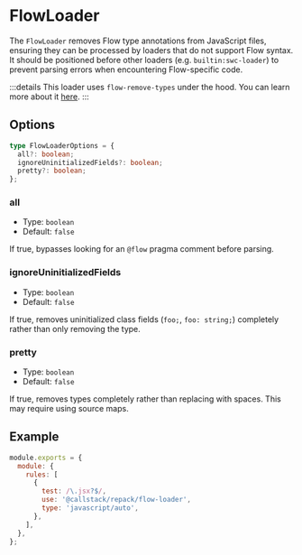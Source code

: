 # FlowLoader

The `FlowLoader` removes Flow type annotations from JavaScript files, ensuring they can be processed by loaders that do not support Flow syntax. It should be positioned before other loaders (e.g. `builtin:swc-loader`) to prevent parsing errors when encountering Flow-specific code.

:::details
This loader uses `flow-remove-types` under the hood. You can learn more about it [here](https://github.com/facebook/flow/tree/main/packages/flow-remove-types).
:::

## Options

```ts
type FlowLoaderOptions = {
  all?: boolean;
  ignoreUninitializedFields?: boolean;
  pretty?: boolean;
};
```

### all

- Type: `boolean`
- Default: `false`

If true, bypasses looking for an `@flow` pragma comment before parsing.

### ignoreUninitializedFields

- Type: `boolean`
- Default: `false`

If true, removes uninitialized class fields (`foo;`, `foo: string;`) completely rather than only removing the type.

### pretty

- Type: `boolean`
- Default: `false`

If true, removes types completely rather than replacing with spaces. This may require using source maps.

## Example

```js title=rspack.config.cjs
module.exports = {
  module: {
    rules: [
      {
        test: /\.jsx?$/,
        use: '@callstack/repack/flow-loader',
        type: 'javascript/auto',
      },
    ],
  },
};
```
